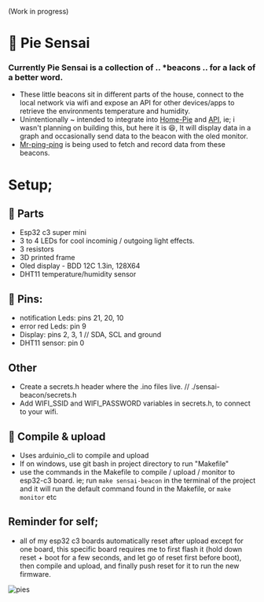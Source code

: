 (Work in progress)

# 🥧 Pie Sensai
### Currently Pie Sensai is a collection of .. *beacons .. for a lack of a better word.

- These little beacons sit in different parts of the house, connect to the local network via wifi and expose an API for other devices/apps to retrieve the environments temperature and humidity.
- Unintentionally ~ intended to integrate into [Home-Pie](https://github.com/LouisRossouw/home-pie-desktop) and [API](https://github.com/LouisRossouw/home-pie-server), ie; i wasn't planning on building this, but here it is 😆, It will display data in a graph and occasionally send data to the beacon with the oled monitor.
- [Mr-ping-ping](https://github.com/LouisRossouw/mr-ping-ping) is being used to fetch and record data from these beacons.

# Setup;

## 🍦 Parts
- Esp32 c3 super mini
- 3 to 4 LEDs for cool incominig / outgoing light effects.
- 3 resistors
- 3D printed frame
- Oled display - BDD 12C 1.3in, 128X64
- DHT11 temperature/humidity sensor

## 📍 Pins:
- notification Leds: pins 21, 20, 10
- error red Leds: pin 9
- Display: pins 2, 3, 1 // SDA, SCL and ground
- DHT11 sensor: pin 0

## Other
- Create a secrets.h header where the .ino files live. // ./sensai-beacon/secrets.h
- Add WIFI_SSID and WIFI_PASSWORD variables in secrets.h, to connect to your wifi.

## 🤖 Compile & upload
- Uses arduinio_cli to compile and upload
- If on windows, use git bash in project directory to run "Makefile"
- use the commands in the Makefile to compile / upload / monitor to esp32-c3 board. ie; run `make sensai-beacon` in the terminal of the project and it will run the default command found in the Makefile, or `make monitor` etc

## Reminder for self;
- all of my esp32 c3 boards automatically reset after upload except for one board, 
this specific board requires me to first flash it (hold down reset + boot for a few seconds, and let go of reset first before boot), then compile and upload, and finally push reset for it to run the new firmware.

![pies](https://github.com/user-attachments/assets/d39e6d7b-e0d5-4c31-91fe-12335591b47c)







